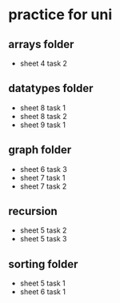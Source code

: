 
# practice for uni

## arrays folder
- sheet 4 task 2

## datatypes folder
- sheet 8 task 1
- sheet 8 task 2
- sheet 9 task 1

## graph folder
- sheet 6 task 3
- sheet 7 task 1
- sheet 7 task 2

## recursion
- sheet 5 task 2
- sheet 5 task 3

## sorting folder
- sheet 5 task 1
- sheet 6 task 1
